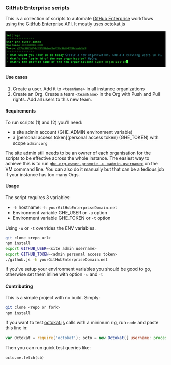 ### GitHub Enterprise scripts

This is a collection of scripts to automate [GitHub Enterprise](http://enterprise.github.com) workflows using the [GitHub Enterprise API](https://developer.github.com/v3/). It mostly uses [octokat.js](https://github.com/philschatz/octokat.js)

![screenshot](screenshot.png)

#### Use cases

1. Create a user. Add it to `<teamName>` in all instance organizations
2. Create an Org. Create a team `<teamName>` in the Org with Push and Pull rights. Add all users to this new team.

#### Requirements

To run scripts (1) and (2) you'll need:
 - a site admin account (GHE_ADMIN environment variable)
 - a [personal access token](personal access token) (GHE_TOKEN) with scope `admin:org` 
 
The site admin still needs to be an owner of each organisation for the scripts to be effective across the whole instance. The easiest way to achieve this is to run [`ghe-org-owner-promote -u <admin-username>`](https://help.github.com/enterprise/2.3/admin/articles/command-line-utilities/#ghe-org-owner-promote) on the VM command line. You can also do it manually but that can be a tedious job if your instance has too many Orgs.

#### Usage

The script requires 3 variables:
 - `-h` hostname: `-h yourGitHubEnterpriseDomain.net`
 - Environment variable GHE_USER or `-u` option
 - Environment variable GHE_TOKEN or `-t` option
 
Using `-u` or `-t` overrides the ENV variables.

```bash
git clone <repo_url>
npm install
export GITHUB_USER=<site admin username>
export GITHUB_TOKEN=<admin personal access token>
./github.js -h yourGitHubEnterpriseDomain.net
```

If you've setup your environment variables you should be good to go, otherwise set them inline with option `-u` and `-t`

#### Contributing

This is a simple project with no build. Simply:

```bash
git clone <repo or fork>
npm install
```

If you want to test [octokat.js](https://github.com/philschatz/octokat.js) calls with a minimum rig, run `node` and paste this line in:

```javascript
var Octokat = require('octokat'); octo = new Octokat({ username: process.env.GITHUB_USER , password: process.env.GITHUB_TOKEN,rootURL: 'https://yourghedomain.com/api/v3'});var cb = function (err, val) { console.log(val);};
```

Then you can run quick test queries like:

`octo.me.fetch(cb)`
